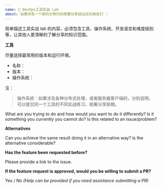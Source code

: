 ```yaml
---
name: 🚀 DevOps工具实战 Lab
about: 如果你有一个新的示例代码想要分享给社区的朋友们 💡
---
```


简单描述工具实战 lab 的内容，必须包含工具、操作系统、开发语言和难度级别等，让其他人更清晰的了解分享的知识范围。

**工具**

尽量选择最常用的版本和运行环境。

* 名称：
* 版本：
* 操作系统：


注：
> 操作系统：如果涉及各种分布式处理，或者服务器客户端的，分别说明。
> 可以提交同一个工具的不同实战练习，统筹分享排期。

What are you trying to do and how would you want to do it differently? Is it something you currently you cannot do? Is this related to an issue/problem?

**Alternatives**

Can you achieve the same result doing it in an alternative way? Is the alternative considerable?

**Has the feature been requested before?**

Please provide a link to the issue.

**If the feature request is approved, would you be willing to submit a PR?**

Yes / No _(Help can be provided if you need assistance submitting a PR)_
